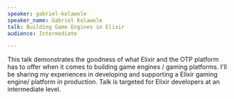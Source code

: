 ```yaml
---
speaker: gabriel-kolawole
speaker_name: Gabriel Kolawole
talk: Building Game Engines in Elixir
audience: Intermediate

---
```

This talk demonstrates the goodness of what Elixir and the OTP platform has to offer when it comes to building game engines / gaming platforms. I'll be sharing my experiences in developing and supporting a Elixir gaming engine/ platform in production. Talk is targeted for Elixir developers at an intermediate level.
